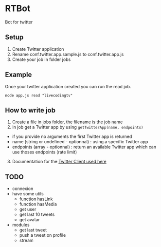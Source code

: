 # RTBot
Bot for twitter

## Setup
1. Create Twitter application
2. Rename conf.twitter.app.sample.js to conf.twitter.app.js
3. Create your job in folder jobs

## Example
Once your twitter application created you can run the read job.
```
node app.js read "livecodingtv"
```

## How to write job
1. Create a file in jobs folder, the filename is the job name
2. In job get a Twitter app by using ```getTwitterApp(name, endpoints)```
  * if you provide no arguments the first Twitter app is returned
  * name (string or undefined - optionnal) : using a specific Twitter app
  * endpoints (array - optionnal) : return an available Twitter app which can use thoses endpoints (rate limit)
3. Documentation for the [Twitter Client used here](https://www.npmjs.com/package/twitter)

## TODO
* connexion
* have some utils
  * function hasLink
  * function hasMedia
  * get user
  * get last 10 tweets
  * get avatar
* modules
  * get last tweet
  * push a tweet on profile
  * stream
